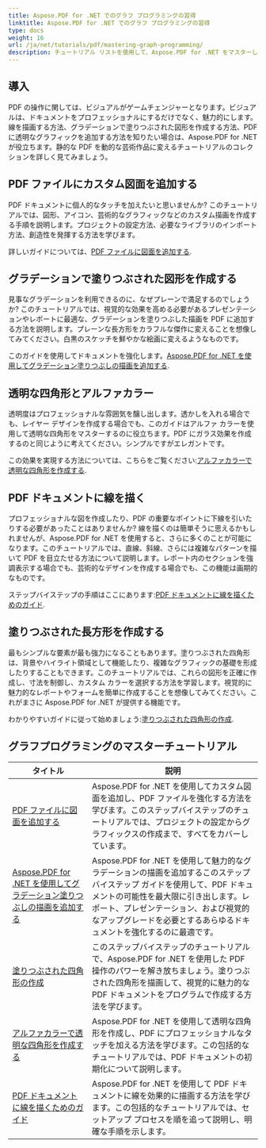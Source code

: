 ```yaml
---
title: Aspose.PDF for .NET でのグラフ プログラミングの習得
linktitle: Aspose.PDF for .NET でのグラフ プログラミングの習得
type: docs
weight: 16
url: /ja/net/tutorials/pdf/mastering-graph-programming/
description: チュートリアル リストを使用して、Aspose.PDF for .NET をマスターします。PDF でのグラデーション、塗りつぶされた四角形、線などの描画拡張機能を学習します。ステップ バイ ステップのガイダンスが提供されます。
---
```

## 導入

PDF の操作に関しては、ビジュアルがゲームチェンジャーとなります。ビジュアルは、ドキュメントをプロフェッショナルにするだけでなく、魅力的にします。線を描画する方法、グラデーションで塗りつぶされた図形を作成する方法、PDF に透明なグラフィックを追加する方法を知りたい場合は、Aspose.PDF for .NET が役立ちます。静的な PDF を動的な芸術作品に変えるチュートリアルのコレクションを詳しく見てみましょう。

## PDF ファイルにカスタム図面を追加する  

PDF ドキュメントに個人的なタッチを加えたいと思いませんか? このチュートリアルでは、図形、アイコン、芸術的なグラフィックなどのカスタム描画を作成する手順を説明します。プロジェクトの設定方法、必要なライブラリのインポート方法、創造性を発揮する方法を学びます。  

詳しいガイドについては、[PDF ファイルに図面を追加する](./adding-drawing/).

## グラデーションで塗りつぶされた図形を作成する  

見事なグラデーションを利用できるのに、なぜプレーンで満足するのでしょうか? このチュートリアルでは、視覚的な効果を高める必要があるプレゼンテーションやレポートに最適な、グラデーションを塗りつぶした描画を PDF に追加する方法を説明します。プレーンな長方形をカラフルな傑作に変えることを想像してみてください。白黒のスケッチを鮮やかな絵画に変えるようなものです。  

このガイドを使用してドキュメントを強化します。[Aspose.PDF for .NET を使用してグラデーション塗りつぶしの描画を追加する](./add-gradient-filled-drawings/).


## 透明な四角形とアルファカラー  

透明度はプロフェッショナルな雰囲気を醸し出します。透かしを入れる場合でも、レイヤー デザインを作成する場合でも、このガイドはアルファ カラーを使用して透明な四角形をマスターするのに役立ちます。PDF にガラス効果を作成するのと同じように考えてください。シンプルですがエレガントです。  

この効果を実現する方法については、こちらをご覧ください:[アルファカラーで透明な四角形を作成する](./create-transparent-rectangle-with-alpha-color/).

## PDF ドキュメントに線を描く  

プロフェッショナルな図を作成したり、PDF の重要なポイントに下線を引いたりする必要があったことはありませんか? 線を描くのは簡単そうに思えるかもしれませんが、Aspose.PDF for .NET を使用すると、さらに多くのことが可能になります。このチュートリアルでは、直線、斜線、さらには複雑なパターンを描いて PDF を目立たせる方法について説明します。レポート内のセクションを強調表示する場合でも、芸術的なデザインを作成する場合でも、この機能は画期的なものです。  

ステップバイステップの手順はここにあります:[PDF ドキュメントに線を描くためのガイド](./guide-to-drawing-lines/).

## 塗りつぶされた長方形を作成する  

最もシンプルな要素が最も強力になることもあります。塗りつぶされた四角形は、背景やハイライト領域として機能したり、複雑なグラフィックの基礎を形成したりすることもできます。このチュートリアルでは、これらの図形を正確に作成し、寸法を制御し、カスタム カラーを選択する方法を学習します。視覚的に魅力的なレポートやフォームを簡単に作成することを想像してみてください。これがまさに Aspose.PDF for .NET が提供する機能です。  

わかりやすいガイドに従って始めましょう:[塗りつぶされた四角形の作成](./creating-filled-rectangle/).


## グラフプログラミングのマスターチュートリアル
| タイトル | 説明 |
| --- | --- | 
| [PDF ファイルに図面を追加する](./adding-drawing/) | Aspose.PDF for .NET を使用してカスタム図面を追加し、PDF ファイルを強化する方法を学びます。このステップバイステップのチュートリアルでは、プロジェクトの設定からグラフィックスの作成まで、すべてをカバーしています。 |  
| [Aspose.PDF for .NET を使用してグラデーション塗りつぶしの描画を追加する](./add-gradient-filled-drawings/) | Aspose.PDF for .NET を使用して魅力的なグラデーションの描画を追加するこのステップバイステップ ガイドを使用して、PDF ドキュメントの可能性を最大限に引き出します。レポート、プレゼンテーション、および視覚的なアップグレードを必要とするあらゆるドキュメントを強化するのに最適です。 |  
| [塗りつぶされた四角形の作成](./creating-filled-rectangle/) | このステップバイステップのチュートリアルで、Aspose.PDF for .NET を使用した PDF 操作のパワーを解き放ちましょう。塗りつぶされた四角形を描画して、視覚的に魅力的な PDF ドキュメントをプログラムで作成する方法を学びます。 |  
| [アルファカラーで透明な四角形を作成する](./create-transparent-rectangle-with-alpha-color/) | Aspose.PDF for .NET を使用して透明な四角形を作成し、PDF にプロフェッショナルなタッチを加える方法を学びます。この包括的なチュートリアルでは、PDF ドキュメントの初期化について説明します。 |   
| [PDF ドキュメントに線を描くためのガイド](./guide-to-drawing-lines/) | Aspose.PDF for .NET を使用して PDF ドキュメントに線を効果的に描画する方法を学びます。この包括的なチュートリアルでは、セットアップ プロセスを順を追って説明し、明確な手順を示します。 |  